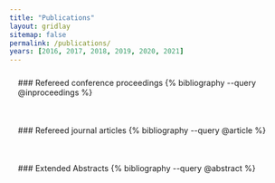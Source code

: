 ```yaml
---
title: "Publications"
layout: gridlay
sitemap: false
permalink: /publications/
years: [2016, 2017, 2018, 2019, 2020, 2021]
---
```


<style>
.jumbotron{
    padding:3%;
    padding-bottom:10px;
    padding-top:10px;
    margin-top:10px;
    margin-bottom:30px;
}
</style>

<!--
<div class="jumbotron">
### Preprints
{% bibliography --query @unpublished %}
</div>
//-->

<div class="jumbotron">
### Refereed conference proceedings
{% bibliography --query @inproceedings %}
</div>

<div class="jumbotron">
### Refereed journal articles
{% bibliography --query @article %}
</div>

<div class="jumbotron">
### Extended Abstracts
{% bibliography --query @abstract %}
</div>
